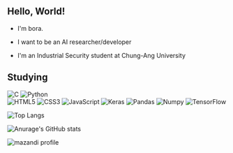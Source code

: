 ## Hello, World!

-  I'm bora.

-  I want to be an AI researcher/developer

-  I'm an Industrial Security student at Chung-Ang University

## Studying
![C](https://img.shields.io/badge/c-%2300599C.svg?style=for-the-badge&logo=c&logoColor=white)
![Python](https://img.shields.io/badge/python-3670A0?style=for-the-badge&logo=python&logoColor=ffdd54)\
![HTML5](https://img.shields.io/badge/html5-%23E34F26.svg?style=for-the-badge&logo=html5&logoColor=white)
![CSS3](https://img.shields.io/badge/css3-%231572B6.svg?style=for-the-badge&logo=css3&logoColor=white)
![JavaScript](https://img.shields.io/badge/javascript-%23323330.svg?style=for-the-badge&logo=javascript&logoColor=%23F7DF1E)
![Keras](https://img.shields.io/badge/Keras-FF0000?style=for-the-badge&logo=keras&logoColor=white)
![Pandas](https://img.shields.io/badge/Pandas-2C2D72?style=for-the-badge&logo=pandas&logoColor=white)
![Numpy](https://img.shields.io/badge/Numpy-777BB4?style=for-the-badge&logo=numpy&logoColor=white)
![TensorFlow](https://img.shields.io/badge/TensorFlow-FF6F00?style=for-the-badge&logo=TensorFlow&logoColor=white)









![Top Langs](https://github-readme-stats-git-masterrstaa-rickstaa.vercel.app/api/top-langs/?username=BORA040126&hide=scss,html,css)



![Anurage's GitHub stats](https://github-readme-stats.vercel.app/api?username=BORA040126&show_icons=true&theme=cobalt)


![mazandi profile](http://mazandi.herokuapp.com/api?handle=codebora&theme=warm)
